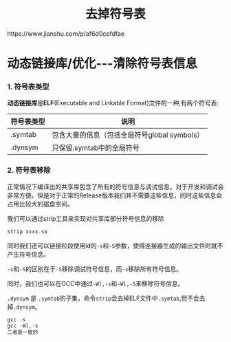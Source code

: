 <h1 align="center">去掉符号表</h1>
https://www.jianshu.com/p/af6d0cefdfae



# 动态链接库/优化---清除符号表信息

### 1. 符号表类型

**动态链接库**是**ELF**(Executable and Linkable Format)文件的一种,有两个符号表:

| 符号表类型 | 说明                                         |
| ---------- | -------------------------------------------- |
| .symtab    | 包含大量的信息（包括全局符号global symbols） |
| .dynsym    | 只保留.symtab中的全局符号                    |



### 2. 符号表移除

正常情况下编译出的共享库包含了所有的符号信息与调试信息，对于开发和调试会非常方便。但是对于正常的Release版本我们并不需要这些信息，同时这些信息会占用比较大的磁盘空间。

我们可以通过strip工具来实现对共享库部分符号信息的移除

```asm
strip xxxx.so
```

同时我们还可以链接阶段使用ld的`-s`和`-S`参数，使得连接器生成的输出文件时就不产生符号信息。

`-s`和`-S`的区别在于`-S`移除调试符号信息，而`-s`移除所有符号信息。

同时，我们也可以在GCC中通过`-Wl,-s`和`-Wl,-S`来移除符号信息。

`.dynsym` 是 `.symtab`的子集，命令`strip`会去掉ELF文件中`.symtab`,但不会去掉`.dynsym`。



```asm
gcc -s
gcc -Wl,-s 
二者是一致的
```





